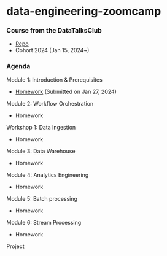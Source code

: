 # data-engineering-zoomcamp

### Course from the DataTalksClub
- [Repo](https://github.com/DataTalksClub/data-engineering-zoomcamp)
- Cohort 2024 (Jan 15, 2024~)


### Agenda
Module 1: Introduction & Prerequisites
- [Homework](/Users/ohikendoit/vs_code/data_engineering_zoomcamp/week_1_basics_n_setup/homework.md) (Submitted on Jan 27, 2024)

Module 2: Workflow Orchestration
- Homework

Workshop 1: Data Ingestion
- Homework

Module 3: Data Warehouse
- Homework

Module 4: Analytics Engineering
- Homework

Module 5: Batch processing
- Homework

Module 6: Stream Processing
- Homework

Project
